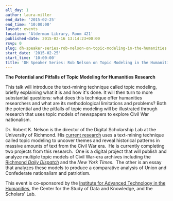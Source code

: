 ```yaml
---
all_day: 1
author: laura-miller
end_date: '2015-02-25'
end_time: '10:00:00'
layout: events
location: 'Alderman Library, Room 421'
published-date: 2015-02-16 13:14:23+00:00
rsvp: 0
slug: dh-speaker-series-rob-nelson-on-topic-modeling-in-the-humanities
start_date: '2015-02-25'
start_time: '10:00:00'
title: 'DH Speaker Series: Rob Nelson on Topic Modeling in the Humanities'
---
```


**The Potential and Pitfalls of Topic Modeling for Humanities Research**

This talk will introduce the text-mining technique called topic modeling, briefly explaining what it is and how it's done. It will then turn to more substantial questions: what does this technique offer humanities researchers and what are its methodological limitations and problems? Both the potential and the pitfalls of topic modeling will be illustrated through research that uses topic models of newspapers to explore Civil War nationalism.

Dr. Robert K. Nelson is the director of the Digital Scholarship Lab at the University of Richmond. His [current research](http://dsl.richmond.edu/civilwar/index.html) uses a text-mining technique called topic modeling to uncover themes and reveal historical patterns in massive amounts of text from the Civil War era.  He is currently completing two projects from this research.  One is a digital project that will publish and analyze multiple topic models of Civil War-era archives including the [Richmond _Daily Dispatch_](http://dsl.richmond.edu/dispatch/) and the _New York Times_.  The other is an essay that analyzes these models to produce a comparative analysis of Union and Confederate nationalism and patriotism.

This event is co-sponsored by the [Institute for Advanced Technology in the Humanities](http://www.iath.virginia.edu/), the Center for the Study of Data and Knowledge, and the Scholars' Lab.




